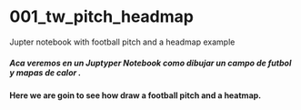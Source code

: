 # 001_tw_pitch_headmap
Jupter notebook with football pitch and a headmap example


##### Aca veremos en un Juptyper Notebook como dibujar un campo de futbol y mapas de calor .


#### Here we are goin to see how draw a football pitch and a heatmap.
